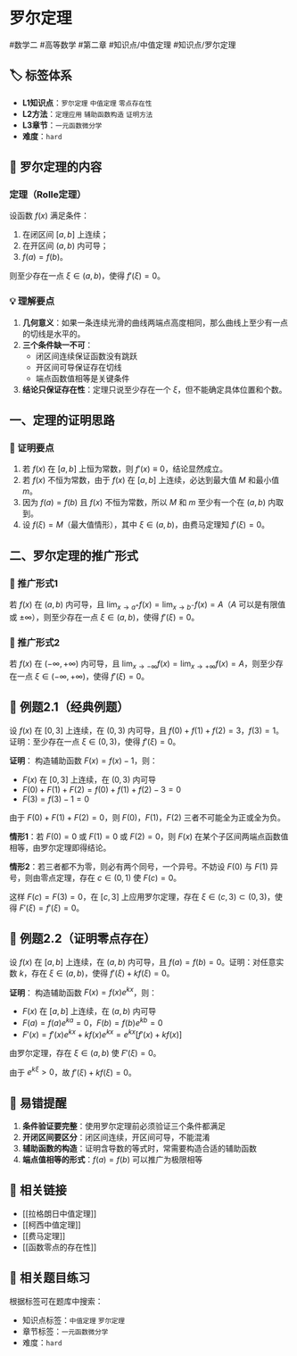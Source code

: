 # 罗尔定理

#数学二 #高等数学 #第二章 #知识点/中值定理 #知识点/罗尔定理

## 🏷️ 标签体系
- **L1知识点**：`罗尔定理` `中值定理` `零点存在性`
- **L2方法**：`定理应用` `辅助函数构造` `证明方法`
- **L3章节**：`一元函数微分学`
- **难度**：`hard`

## 📖 罗尔定理的内容

### 定理（Rolle定理）
设函数 $f(x)$ 满足条件：
1. 在闭区间 $[a,b]$ 上连续；
2. 在开区间 $(a,b)$ 内可导；
3. $f(a) = f(b)$。

则至少存在一点 $\xi \in (a,b)$，使得 $f'(\xi) = 0$。

### 💡 理解要点
1. **几何意义**：如果一条连续光滑的曲线两端点高度相同，那么曲线上至少有一点的切线是水平的。
2. **三个条件缺一不可**：
   - 闭区间连续保证函数没有跳跃
   - 开区间可导保证存在切线
   - 端点函数值相等是关键条件
3. **结论只保证存在性**：定理只说至少存在一个 $\xi$，但不能确定具体位置和个数。

## 一、定理的证明思路

### 🔑 证明要点
1. 若 $f(x)$ 在 $[a,b]$ 上恒为常数，则 $f'(x) \equiv 0$，结论显然成立。
2. 若 $f(x)$ 不恒为常数，由于 $f(x)$ 在 $[a,b]$ 上连续，必达到最大值 $M$ 和最小值 $m$。
3. 因为 $f(a) = f(b)$ 且 $f(x)$ 不恒为常数，所以 $M$ 和 $m$ 至少有一个在 $(a,b)$ 内取到。
4. 设 $f(\xi) = M$（最大值情形），其中 $\xi \in (a,b)$，由费马定理知 $f'(\xi) = 0$。

## 二、罗尔定理的推广形式

### 📖 推广形式1
若 $f(x)$ 在 $(a,b)$ 内可导，且 $\lim_{x \to a^+} f(x) = \lim_{x \to b^-} f(x) = A$（$A$ 可以是有限值或 $\pm\infty$），则至少存在一点 $\xi \in (a,b)$，使得 $f'(\xi) = 0$。

### 📖 推广形式2
若 $f(x)$ 在 $(-\infty, +\infty)$ 内可导，且 $\lim_{x \to -\infty} f(x) = \lim_{x \to +\infty} f(x) = A$，则至少存在一点 $\xi \in (-\infty, +\infty)$，使得 $f'(\xi) = 0$。

## 📐 例题2.1（经典例题）
设 $f(x)$ 在 $[0,3]$ 上连续，在 $(0,3)$ 内可导，且 $f(0) + f(1) + f(2) = 3$，$f(3) = 1$。证明：至少存在一点 $\xi \in (0,3)$，使得 $f'(\xi) = 0$。

**证明**：
构造辅助函数 $F(x) = f(x) - 1$，则：
- $F(x)$ 在 $[0,3]$ 上连续，在 $(0,3)$ 内可导
- $F(0) + F(1) + F(2) = f(0) + f(1) + f(2) - 3 = 0$
- $F(3) = f(3) - 1 = 0$

由于 $F(0) + F(1) + F(2) = 0$，则 $F(0)$，$F(1)$，$F(2)$ 三者不可能全为正或全为负。

**情形1**：若 $F(0) = 0$ 或 $F(1) = 0$ 或 $F(2) = 0$，则 $F(x)$ 在某个子区间两端点函数值相等，由罗尔定理即得结论。

**情形2**：若三者都不为零，则必有两个同号，一个异号。不妨设 $F(0)$ 与 $F(1)$ 异号，则由零点定理，存在 $c \in (0,1)$ 使 $F(c) = 0$。

这样 $F(c) = F(3) = 0$，在 $[c,3]$ 上应用罗尔定理，存在 $\xi \in (c,3) \subset (0,3)$，使得 $F'(\xi) = f'(\xi) = 0$。

## 📐 例题2.2（证明零点存在）
设 $f(x)$ 在 $[a,b]$ 上连续，在 $(a,b)$ 内可导，且 $f(a) = f(b) = 0$。证明：对任意实数 $k$，存在 $\xi \in (a,b)$，使得 $f'(\xi) + kf(\xi) = 0$。

**证明**：
构造辅助函数 $F(x) = f(x)e^{kx}$，则：
- $F(x)$ 在 $[a,b]$ 上连续，在 $(a,b)$ 内可导
- $F(a) = f(a)e^{ka} = 0$，$F(b) = f(b)e^{kb} = 0$
- $F'(x) = f'(x)e^{kx} + kf(x)e^{kx} = e^{kx}[f'(x) + kf(x)]$

由罗尔定理，存在 $\xi \in (a,b)$ 使 $F'(\xi) = 0$。

由于 $e^{k\xi} > 0$，故 $f'(\xi) + kf(\xi) = 0$。

## 🎯 易错提醒
1. **条件验证要完整**：使用罗尔定理前必须验证三个条件都满足
2. **开闭区间要区分**：闭区间连续，开区间可导，不能混淆
3. **辅助函数的构造**：证明含导数的等式时，常需要构造合适的辅助函数
4. **端点值相等的形式**：$f(a) = f(b)$ 可以推广为极限相等

## 🔗 相关链接
- [[拉格朗日中值定理]]
- [[柯西中值定理]]
- [[费马定理]]
- [[函数零点的存在性]]

## 🔗 相关题目练习
根据标签可在题库中搜索：
- 知识点标签：`中值定理` `罗尔定理`
- 章节标签：`一元函数微分学`
- 难度：`hard`